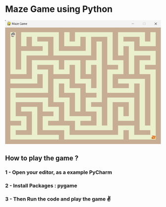 # Maze Game using Python

<p align="center">
<img alt="Maze Game Photo" src="https://github.com/nassef333/Maze-Game/blob/main/Maze%20Game.png">
</p>

## How to play the game ?
### 1 - Open your editor, as a example PyCharm
### 2 - Install Packages : pygame 
### 3 - Then Run the code and play the game ✌️ 

